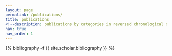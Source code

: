 ```yaml
---
layout: page
permalink: /publications/
title: publications
<!--description: publications by categories in reversed chronological order. generated by jekyll-scholar.-->
nav: true
nav_order: 1
---
```

<!-- _pages/publications.md -->
<div class="publications">

{% bibliography -f {{ site.scholar.bibliography }} %}

</div>
